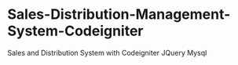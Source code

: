 # Sales-Distribution-Management-System-Codeigniter
Sales and Distribution System with Codeigniter JQuery Mysql

